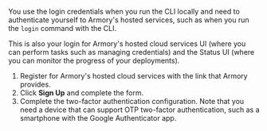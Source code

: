 You use the login credentials when you run the CLI locally and need to authenticate yourself to Armory's hosted services, such as when you run the `login` command with the CLI. 

This is also your login for Armory's hosted cloud services UI (where you can perform tasks such as managing credentials) and the Status UI (where you can monitor the progress of your deployments).

1. Register for Armory's hosted cloud services with the link that Armory provides.
2. Click **Sign Up** and complete the form.
3. Complete the two-factor authentication configuration. Note that you need a device that can support OTP two-factor authentication, such as a smartphone with the Google Authenticator app.